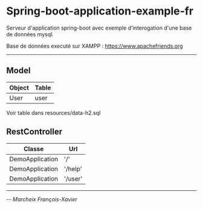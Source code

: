 # Spring-boot-application-example-fr

Serveur d'application spring-boot 
avec exemple d'interogation d'une 
base de données mysql.

Base de données executé sur XAMPP : https://www.apachefriends.org

---

## Model

Object          | Table
------------    | ------------- 
User            | user

Voir table dans resources/data-h2.sql

## RestController

Classe              | Url
------------        | -------------
DemoApplication     | '/'
DemoApplication     | '/help'
DemoApplication     | '/user'

---

-- <cite>Marcheix François-Xavier</cite>